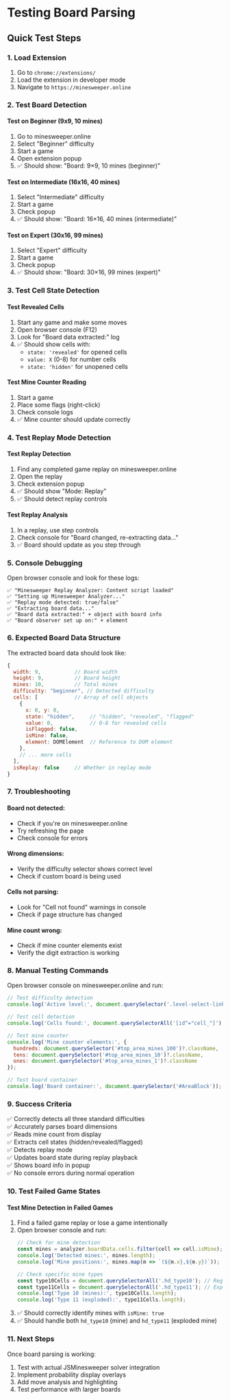 # Testing Board Parsing

## Quick Test Steps

### 1. Load Extension
1. Go to `chrome://extensions/`
2. Load the extension in developer mode
3. Navigate to `https://minesweeper.online`

### 2. Test Board Detection

#### Test on Beginner (9x9, 10 mines)
1. Go to minesweeper.online
2. Select "Beginner" difficulty
3. Start a game
4. Open extension popup
5. ✅ Should show: "Board: 9×9, 10 mines (beginner)"

#### Test on Intermediate (16x16, 40 mines)
1. Select "Intermediate" difficulty
2. Start a game
3. Check popup
4. ✅ Should show: "Board: 16×16, 40 mines (intermediate)"

#### Test on Expert (30x16, 99 mines)
1. Select "Expert" difficulty
2. Start a game
3. Check popup
4. ✅ Should show: "Board: 30×16, 99 mines (expert)"

### 3. Test Cell State Detection

#### Test Revealed Cells
1. Start any game and make some moves
2. Open browser console (F12)
3. Look for "Board data extracted:" log
4. ✅ Should show cells with:
   - `state: 'revealed'` for opened cells
   - `value: X` (0-8) for number cells
   - `state: 'hidden'` for unopened cells

#### Test Mine Counter Reading
1. Start a game
2. Place some flags (right-click)
3. Check console logs
4. ✅ Mine counter should update correctly

### 4. Test Replay Mode Detection

#### Test Replay Detection
1. Find any completed game replay on minesweeper.online
2. Open the replay
3. Check extension popup
4. ✅ Should show "Mode: Replay"
5. ✅ Should detect replay controls

#### Test Replay Analysis
1. In a replay, use step controls
2. Check console for "Board changed, re-extracting data..."
3. ✅ Board should update as you step through

### 5. Console Debugging

Open browser console and look for these logs:

```
✅ "Minesweeper Replay Analyzer: Content script loaded"
✅ "Setting up Minesweeper Analyzer..."
✅ "Replay mode detected: true/false"
✅ "Extracting board data..."
✅ "Board data extracted:" + object with board info
✅ "Board observer set up on:" + element
```

### 6. Expected Board Data Structure

The extracted board data should look like:
```javascript
{
  width: 9,           // Board width
  height: 9,          // Board height  
  mines: 10,          // Total mines
  difficulty: "beginner", // Detected difficulty
  cells: [            // Array of cell objects
    {
      x: 0, y: 0,
      state: "hidden",     // "hidden", "revealed", "flagged"
      value: 0,            // 0-8 for revealed cells
      isFlagged: false,
      isMine: false,
      element: DOMElement  // Reference to DOM element
    },
    // ... more cells
  ],
  isReplay: false     // Whether in replay mode
}
```

### 7. Troubleshooting

#### Board not detected:
- Check if you're on minesweeper.online
- Try refreshing the page
- Check console for errors

#### Wrong dimensions:
- Verify the difficulty selector shows correct level
- Check if custom board is being used

#### Cells not parsing:
- Look for "Cell not found" warnings in console
- Check if page structure has changed

#### Mine count wrong:
- Check if mine counter elements exist
- Verify the digit extraction is working

### 8. Manual Testing Commands

Open browser console on minesweeper.online and run:

```javascript
// Test difficulty detection
console.log('Active level:', document.querySelector('.level-select-link.active')?.textContent);

// Test cell detection
console.log('Cells found:', document.querySelectorAll('[id^="cell_"]').length);

// Test mine counter
console.log('Mine counter elements:', {
  hundreds: document.querySelector('#top_area_mines_100')?.className,
  tens: document.querySelector('#top_area_mines_10')?.className,
  ones: document.querySelector('#top_area_mines_1')?.className
});

// Test board container
console.log('Board container:', document.querySelector('#AreaBlock'));
```

### 9. Success Criteria

✅ Correctly detects all three standard difficulties  
✅ Accurately parses board dimensions  
✅ Reads mine count from display  
✅ Extracts cell states (hidden/revealed/flagged)  
✅ Detects replay mode  
✅ Updates board state during replay playback  
✅ Shows board info in popup  
✅ No console errors during normal operation  

### 10. Test Failed Game States

#### Test Mine Detection in Failed Games
1. Find a failed game replay or lose a game intentionally
2. Open browser console and run:
   ```javascript
   // Check for mine detection
   const mines = analyzer.boardData.cells.filter(cell => cell.isMine);
   console.log('Detected mines:', mines.length);
   console.log('Mine positions:', mines.map(m => `(${m.x},${m.y})`));
   
   // Check specific mine types
   const type10Cells = document.querySelectorAll('.hd_type10'); // Regular mines
   const type11Cells = document.querySelectorAll('.hd_type11'); // Exploded mine
   console.log('Type 10 (mines):', type10Cells.length);
   console.log('Type 11 (exploded):', type11Cells.length);
   ```
3. ✅ Should correctly identify mines with `isMine: true`
4. ✅ Should handle both `hd_type10` (mine) and `hd_type11` (exploded mine)

### 11. Next Steps

Once board parsing is working:
1. Test with actual JSMinesweeper solver integration
2. Implement probability display overlays
3. Add move analysis and highlighting
4. Test performance with larger boards 